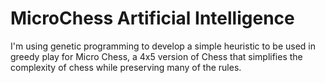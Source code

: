# MicroChess Artificial Intelligence
I'm using genetic programming to develop a simple heuristic to be used in greedy play for Micro Chess, a 4x5 version of Chess that simplifies the complexity of chess while preserving many of the rules.
